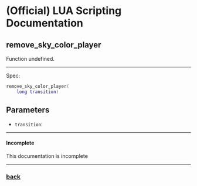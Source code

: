 
# (Official) LUA Scripting Documentation

## remove_sky_color_player

Function undefined.

___

Spec:

```lua
remove_sky_color_player(
	long transition)
```

## Parameters

- `transition`: 

___

#### Incomplete

This documentation is incomplete

___

### [back](../other)
